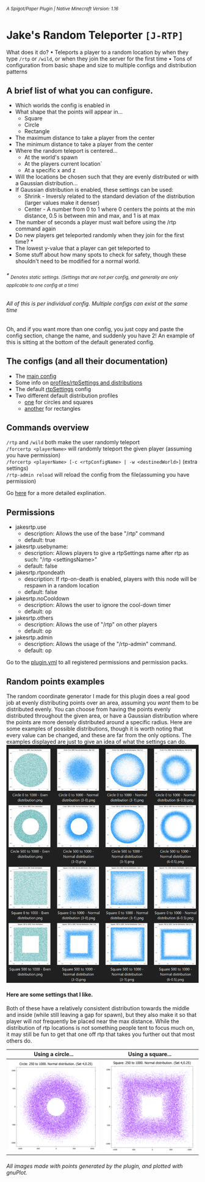 <sup>_A Spigot/Paper Plugin | Native Minecraft Version: 1.16_</sup>

# Jake's Random Teleporter `[J-RTP]`

What does it do? • Teleports a player to a random location by when they type `/rtp` or `/wild`, or when they join the
server for the first time • Tons of configuration from basic shape and size to multiple configs and distribution
patterns

## A brief list of what you can configure.

* Which worlds the config is enabled in
* What shape that the points will appear in...
    * Square
    * Circle
    * Rectangle
* The maximum distance to take a player from the center
* The minimum distance to take a player from the center
* Where the random teleport is centered...
    * At the world's spawn
    * At the players current location`
    * At a specific x and z
* Will the locations be chosen such that they are evenly distributed or with a Gaussian distribution...
* If Gaussian distribution is enabled, these settings can be used:
    * Shrink - Inversly related to the standard deviation of the distribution (larger values make it denser)
    * Center - A number from 0 to 1 where 0 centers the points at the min distance, 0.5 is between min and max, and 1 is
      at max
* The number of seconds a player must wait before using the /rtp command again
* Do new players get teleported randomly when they join for the first time? *
* The lowest y-value that a player can get teleported to
* Some stuff about how many spots to check for safety, though these shouldn't need to be modified for a normal world.

###### _* <sub>Denotes static settings. (Settings that are not per config, and generally are only applicable to one config at a time)</sub>_

###### _All of this is per individual config. Multiple configs can exist at the same time_

Oh, and if you want more than one config, you just copy and paste the config section, change the name, and suddenly you
have 2! An example of this is sitting at the bottom of the default generated config.

## The configs (and all their documentation)

* The [main config](JakesRTP-Core/src/main/resources/config.yml)
* Some info on [profiles/rtpSettings and distributions](doc/profiles.md)
* The default [rtpSettings](JakesRTP-Core/src/main/resources/rtpSettings/default-settings.yml) config
* Two different default distribution profiles
    * [one](JakesRTP-Core/src/main/resources/distributions/default-symmetric.yml) for circles and squares
    * [another](JakesRTP-Core/src/main/resources/distributions/default-rectangle.yml) for rectangles

## Commands overview

`/rtp` and `/wild` both make the user randomly teleport  
`/forcertp <playerName>` will randomly teleport the given player (assuming you have permission)  
`/forcertp <playerName> [-c <rtpConfigName> | -w <destinedWorld>]` (extra
settings)  
`/rtp-admin reload` will reload the config from the file(assuming you have permission)

Go [here](doc/commands.md) for a more detailed explination.

## Permissions

* jakesrtp.use
    * description: Allows the use of the base "/rtp" command
    * default: true
* jakesrtp.usebyname:
    * description: Allows players to give a rtpSettings name after rtp as such: "/rtp \<settingsName>"
    * default: false
* jakesrtp.rtpondeath
    * description: If rtp-on-death is enabled, players with this node will be respawn in a random location
    * default: false
* jakesrtp.noCooldown
    * description: Allows the user to ignore the cool-down timer
    * default: op
* jakesrtp.others
    * description: Allows the use of "/rtp" on other players
    * default: op
* jakesrtp.admin
    * description: Allows the usage of the "/rtp-admin" command.
    * default: op

Go to the [plugin.yml](src/main/resources/plugin.yml) to all registered permissions and permission packs.

## Random points examples

The random coordinate generator I made for this plugin does a real good job at evenly distributing points over an area,
assuming you _want_ them to be distributed evenly. You can choose from having the points evenly distributed throughout
the given area, or have a Gaussian distribution where the points are more densely distributed around a specific radius.
Here are some examples of possible distributions, though it is worth noting that every value can be changed, and these
are far from the only options. The examples displayed are just to give an idea of what the settings can do.
![Image](pics/distributionExamples.png "icon")

#### Here are some settings that I like.

Both of these have a relatively consistent distribution towards the middle and inside (while still leaving a gap for
spawn), but they also make it so that player will _not_ frequently be placed near the max distance. While the
distribution of rtp locations is not something people tent to focus much on, it may still be fun to get that one off rtp
that takes you further out that most others do.

| Using a circle...       | Using a square...       |
| ----------------------- | ----------------------- |
| ![Image](pics/x%20Circle%20250%20to%201000%20-%20Normal%20distribution%20(4-0.25).png "icon") | ![Image](pics/x%20Square%20250%20to%201000%20-%20Normal%20distribution%20(4-0.25).png "icon") |

###### All images made with points generated by the plugin, and plotted with gnuPlot.
